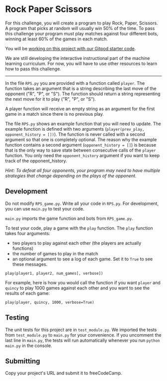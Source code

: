 Rock Paper Scissors
===================

For this challenge, you will create a program to play Rock, Paper, Scissors. A program that picks at random will usually win 50% of the time. To pass this challenge your program must play matches against four different bots, winning at least 60% of the games in each match.

You will be [working on this project with our Gitpod starter code](https://gitpod.io/?autostart=true#https://github.com/freeCodeCamp/boilerplate-rock-paper-scissors/).

We are still developing the interactive instructional part of the machine learning curriculum. For now, you will have to use other resources to learn how to pass this challenge.

* * *

In the file `RPS.py` you are provided with a function called `player`. The function takes an argument that is a string describing the last move of the opponent ("R", "P", or "S"). The function should return a string representing the next move for it to play ("R", "P", or "S").

A player function will receive an empty string as an argument for the first game in a match since there is no previous play.

The file `RPS.py` shows an example function that you will need to update. The example function is defined with two arguments (`player(prev_play, opponent_history = [])`). The function is never called with a second argument so that one is completely optional. The reason why the example function contains a second argument (`opponent_history = []`) is because that is the only way to save state between consecutive calls of the `player` function. You only need the `opponent_history` argument if you want to keep track of the opponent\_history.

_Hint: To defeat all four opponents, your program may need to have multiple strategies that change depending on the plays of the opponent._

Development
-----------

Do not modify `RPS_game.py`. Write all your code in `RPS.py`. For development, you can use `main.py` to test your code.

`main.py` imports the game function and bots from `RPS_game.py`.

To test your code, play a game with the `play` function. The `play` function takes four arguments:

*   two players to play against each other (the players are actually functions)
*   the number of games to play in the match
*   an optional argument to see a log of each game. Set it to `True` to see these messages.

```
play(player1, player2, num_games[, verbose])
```

For example, here is how you would call the function if you want `player` and `quincy` to play 1000 games against each other and you want to see the results of each game:

```
play(player, quincy, 1000, verbose=True)
```

Testing
-------

The unit tests for this project are in `test_module.py`. We imported the tests from `test_module.py` to `main.py` for your convenience. If you uncomment the last line in `main.py`, the tests will run automatically whenever you run `python main.py` in the console.

Submitting
----------

Copy your project's URL and submit it to freeCodeCamp.
